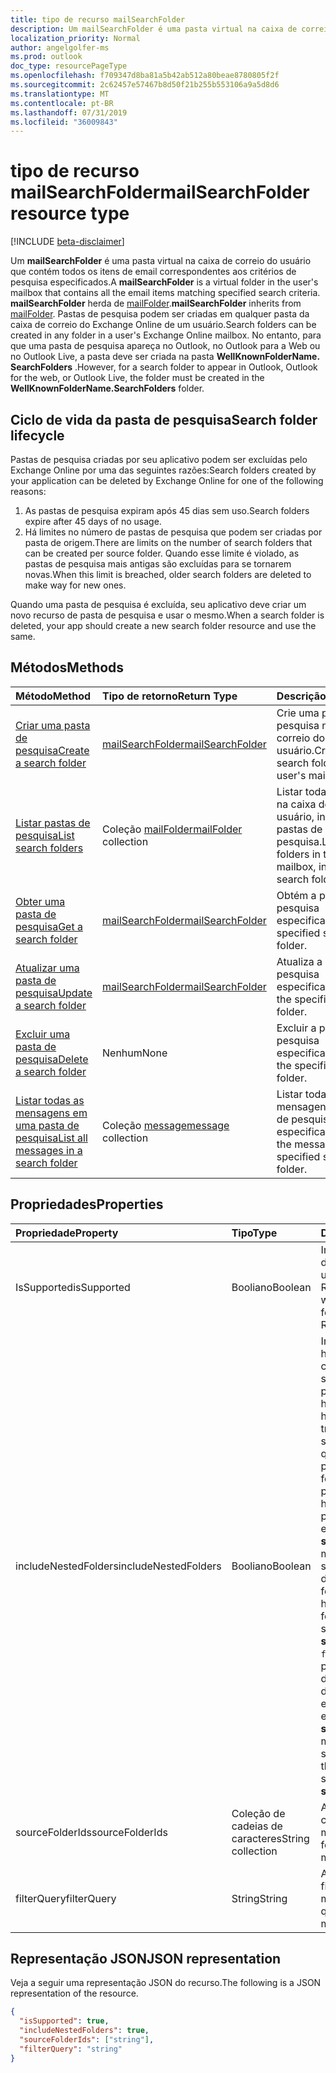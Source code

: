 ```yaml
---
title: tipo de recurso mailSearchFolder
description: Um mailSearchFolder é uma pasta virtual na caixa de correio do usuário que contém todos os itens de email correspondentes aos critérios de pesquisa especificados. mailSearchFolder herda de mailFolder.
localization_priority: Normal
author: angelgolfer-ms
ms.prod: outlook
doc_type: resourcePageType
ms.openlocfilehash: f709347d8ba81a5b42ab512a80beae8780805f2f
ms.sourcegitcommit: 2c62457e57467b8d50f21b255b553106a9a5d8d6
ms.translationtype: MT
ms.contentlocale: pt-BR
ms.lasthandoff: 07/31/2019
ms.locfileid: "36009843"
---
```

# <a name="mailsearchfolder-resource-type"></a><span data-ttu-id="2e292-104">tipo de recurso mailSearchFolder</span><span class="sxs-lookup"><span data-stu-id="2e292-104">mailSearchFolder resource type</span></span>

[!INCLUDE [beta-disclaimer](../../includes/beta-disclaimer.md)]

<span data-ttu-id="2e292-105">Um **mailSearchFolder** é uma pasta virtual na caixa de correio do usuário que contém todos os itens de email correspondentes aos critérios de pesquisa especificados.</span><span class="sxs-lookup"><span data-stu-id="2e292-105">A **mailSearchFolder** is a virtual folder in the user's mailbox that contains all the email items matching specified search criteria.</span></span> <span data-ttu-id="2e292-106">**mailSearchFolder** herda de [mailFolder](mailfolder.md).</span><span class="sxs-lookup"><span data-stu-id="2e292-106">**mailSearchFolder** inherits from [mailFolder](mailfolder.md).</span></span> <span data-ttu-id="2e292-107">Pastas de pesquisa podem ser criadas em qualquer pasta da caixa de correio do Exchange Online de um usuário.</span><span class="sxs-lookup"><span data-stu-id="2e292-107">Search folders can be created in any folder in a user's Exchange Online mailbox.</span></span> <span data-ttu-id="2e292-108">No entanto, para que uma pasta de pesquisa apareça no Outlook, no Outlook para a Web ou no Outlook Live, a pasta deve ser criada na pasta **WellKnownFolderName. SearchFolders** .</span><span class="sxs-lookup"><span data-stu-id="2e292-108">However, for a search folder to appear in Outlook, Outlook for the web, or Outlook Live, the folder must be created in the **WellKnownFolderName.SearchFolders** folder.</span></span> 

## <a name="search-folder-lifecycle"></a><span data-ttu-id="2e292-109">Ciclo de vida da pasta de pesquisa</span><span class="sxs-lookup"><span data-stu-id="2e292-109">Search folder lifecycle</span></span>

<span data-ttu-id="2e292-110">Pastas de pesquisa criadas por seu aplicativo podem ser excluídas pelo Exchange Online por uma das seguintes razões:</span><span class="sxs-lookup"><span data-stu-id="2e292-110">Search folders created by your application can be deleted by Exchange Online for one of the following reasons:</span></span>

1.  <span data-ttu-id="2e292-111">As pastas de pesquisa expiram após 45 dias sem uso.</span><span class="sxs-lookup"><span data-stu-id="2e292-111">Search folders expire after 45 days of no usage.</span></span> 
2.  <span data-ttu-id="2e292-112">Há limites no número de pastas de pesquisa que podem ser criadas por pasta de origem.</span><span class="sxs-lookup"><span data-stu-id="2e292-112">There are limits on the number of search folders that can be created per source folder.</span></span> <span data-ttu-id="2e292-113">Quando esse limite é violado, as pastas de pesquisa mais antigas são excluídas para se tornarem novas.</span><span class="sxs-lookup"><span data-stu-id="2e292-113">When this limit is breached, older search folders are deleted to make way for new ones.</span></span> 

<span data-ttu-id="2e292-114">Quando uma pasta de pesquisa é excluída, seu aplicativo deve criar um novo recurso de pasta de pesquisa e usar o mesmo.</span><span class="sxs-lookup"><span data-stu-id="2e292-114">When a search folder is deleted, your app should create a new search folder resource and use the same.</span></span>


## <a name="methods"></a><span data-ttu-id="2e292-115">Métodos</span><span class="sxs-lookup"><span data-stu-id="2e292-115">Methods</span></span>

| <span data-ttu-id="2e292-116">Método</span><span class="sxs-lookup"><span data-stu-id="2e292-116">Method</span></span> | <span data-ttu-id="2e292-117">Tipo de retorno</span><span class="sxs-lookup"><span data-stu-id="2e292-117">Return Type</span></span>  | <span data-ttu-id="2e292-118">Descrição</span><span class="sxs-lookup"><span data-stu-id="2e292-118">Description</span></span> |
|:---------------|:--------|:----------|
| [<span data-ttu-id="2e292-119">Criar uma pasta de pesquisa</span><span class="sxs-lookup"><span data-stu-id="2e292-119">Create a search folder</span></span>](../api/mailsearchfolder-post.md) | [<span data-ttu-id="2e292-120">mailSearchFolder</span><span class="sxs-lookup"><span data-stu-id="2e292-120">mailSearchFolder</span></span>](mailsearchfolder.md) | <span data-ttu-id="2e292-121">Crie uma pasta de pesquisa na caixa de correio do usuário.</span><span class="sxs-lookup"><span data-stu-id="2e292-121">Create a search folder in this user's mailbox.</span></span> |
| [<span data-ttu-id="2e292-122">Listar pastas de pesquisa</span><span class="sxs-lookup"><span data-stu-id="2e292-122">List search folders</span></span>](../api/mailfolder-list-childfolders.md) | <span data-ttu-id="2e292-123">Coleção [mailFolder](mailfolder.md)</span><span class="sxs-lookup"><span data-stu-id="2e292-123">[mailFolder](mailfolder.md) collection</span></span> | <span data-ttu-id="2e292-124">Listar todas as pastas na caixa de correio do usuário, incluindo pastas de pesquisa.</span><span class="sxs-lookup"><span data-stu-id="2e292-124">List all the folders in this user's mailbox, including search folders.</span></span> |
| [<span data-ttu-id="2e292-125">Obter uma pasta de pesquisa</span><span class="sxs-lookup"><span data-stu-id="2e292-125">Get a search folder</span></span>](../api/mailfolder-get.md) | [<span data-ttu-id="2e292-126">mailSearchFolder</span><span class="sxs-lookup"><span data-stu-id="2e292-126">mailSearchFolder</span></span>](mailsearchfolder.md) | <span data-ttu-id="2e292-127">Obtém a pasta de pesquisa especificada.</span><span class="sxs-lookup"><span data-stu-id="2e292-127">Get the specified search folder.</span></span> |
| [<span data-ttu-id="2e292-128">Atualizar uma pasta de pesquisa</span><span class="sxs-lookup"><span data-stu-id="2e292-128">Update a search folder</span></span>](../api/mailsearchfolder-update.md) | [<span data-ttu-id="2e292-129">mailSearchFolder</span><span class="sxs-lookup"><span data-stu-id="2e292-129">mailSearchFolder</span></span>](mailsearchfolder.md) | <span data-ttu-id="2e292-130">Atualiza a pasta de pesquisa especificada.</span><span class="sxs-lookup"><span data-stu-id="2e292-130">Update the specified search folder.</span></span> |
| [<span data-ttu-id="2e292-131">Excluir uma pasta de pesquisa</span><span class="sxs-lookup"><span data-stu-id="2e292-131">Delete a search folder</span></span>](../api/mailfolder-delete.md) | <span data-ttu-id="2e292-132">Nenhum</span><span class="sxs-lookup"><span data-stu-id="2e292-132">None</span></span> | <span data-ttu-id="2e292-133">Excluir a pasta de pesquisa especificada.</span><span class="sxs-lookup"><span data-stu-id="2e292-133">Delete the specified search folder.</span></span> |
| [<span data-ttu-id="2e292-134">Listar todas as mensagens em uma pasta de pesquisa</span><span class="sxs-lookup"><span data-stu-id="2e292-134">List all messages in a search folder</span></span>](../api/mailfolder-list-messages.md) | <span data-ttu-id="2e292-135">Coleção [message](message.md)</span><span class="sxs-lookup"><span data-stu-id="2e292-135">[message](message.md) collection</span></span> | <span data-ttu-id="2e292-136">Listar todas as mensagens na pasta de pesquisa especificada.</span><span class="sxs-lookup"><span data-stu-id="2e292-136">List all the messages in the specified search folder.</span></span> |

## <a name="properties"></a><span data-ttu-id="2e292-137">Propriedades</span><span class="sxs-lookup"><span data-stu-id="2e292-137">Properties</span></span>

| <span data-ttu-id="2e292-138">Propriedade</span><span class="sxs-lookup"><span data-stu-id="2e292-138">Property</span></span> | <span data-ttu-id="2e292-139">Tipo</span><span class="sxs-lookup"><span data-stu-id="2e292-139">Type</span></span> | <span data-ttu-id="2e292-140">Descrição</span><span class="sxs-lookup"><span data-stu-id="2e292-140">Description</span></span> |
|:---------------|:--------|:----------|
| <span data-ttu-id="2e292-141">IsSupported</span><span class="sxs-lookup"><span data-stu-id="2e292-141">isSupported</span></span> | <span data-ttu-id="2e292-142">Booliano</span><span class="sxs-lookup"><span data-stu-id="2e292-142">Boolean</span></span> | <span data-ttu-id="2e292-143">Indica se uma pasta de pesquisa é editável usando as APIs REST.</span><span class="sxs-lookup"><span data-stu-id="2e292-143">Indicates whether a search folder is editable using REST APIs.</span></span> |
| <span data-ttu-id="2e292-144">includeNestedFolders</span><span class="sxs-lookup"><span data-stu-id="2e292-144">includeNestedFolders</span></span> | <span data-ttu-id="2e292-145">Booliano</span><span class="sxs-lookup"><span data-stu-id="2e292-145">Boolean</span></span> | <span data-ttu-id="2e292-146">Indica como a hierarquia da pasta da caixa de correio deve ser percorrida na pesquisa.</span><span class="sxs-lookup"><span data-stu-id="2e292-146">Indicates how the mailbox folder hierarchy should be traversed in the search.</span></span> <span data-ttu-id="2e292-147">`true`significa que uma pesquisa profunda deve ser feita para incluir pastas filhas na hierarquia de cada pasta explicitamente especificada no **sourceFolderIds**.</span><span class="sxs-lookup"><span data-stu-id="2e292-147">`true` means that a deep search should be done to include child folders in the hierarchy of each folder explicitly specified in **sourceFolderIds**.</span></span> <span data-ttu-id="2e292-148">`false`significa uma pesquisa superficial de apenas cada uma das pastas explicitamente especificadas no **sourceFolderIds**.</span><span class="sxs-lookup"><span data-stu-id="2e292-148">`false` means a shallow search of only each of the folders explicitly specified in **sourceFolderIds**.</span></span> |
| <span data-ttu-id="2e292-149">sourceFolderIds</span><span class="sxs-lookup"><span data-stu-id="2e292-149">sourceFolderIds</span></span> | <span data-ttu-id="2e292-150">Coleção de cadeias de caracteres</span><span class="sxs-lookup"><span data-stu-id="2e292-150">String collection</span></span> | <span data-ttu-id="2e292-151">As pastas de caixa de correio que devem ser minadas.</span><span class="sxs-lookup"><span data-stu-id="2e292-151">The mailbox folders that should be mined.</span></span> |
| <span data-ttu-id="2e292-152">filterQuery</span><span class="sxs-lookup"><span data-stu-id="2e292-152">filterQuery</span></span> | <span data-ttu-id="2e292-153">String</span><span class="sxs-lookup"><span data-stu-id="2e292-153">String</span></span> | <span data-ttu-id="2e292-154">A consulta OData para filtrar as mensagens.</span><span class="sxs-lookup"><span data-stu-id="2e292-154">The OData query to filter the messages.</span></span> |

## <a name="json-representation"></a><span data-ttu-id="2e292-155">Representação JSON</span><span class="sxs-lookup"><span data-stu-id="2e292-155">JSON representation</span></span>

<span data-ttu-id="2e292-156">Veja a seguir uma representação JSON do recurso.</span><span class="sxs-lookup"><span data-stu-id="2e292-156">The following is a JSON representation of the resource.</span></span>

<!-- {
  "blockType": "resource",
  "@odata.type": "microsoft.graph.mailSearchFolder"
}-->

```json
{
  "isSupported": true,
  "includeNestedFolders": true,
  "sourceFolderIds": ["string"],
  "filterQuery": "string"
}

```

<!-- uuid: 8fcb5dbc-d5aa-4681-8e31-b001d5168d79
2018-01-23 14:57:30 UTC -->
<!--
{
  "type": "#page.annotation",
  "description": "mailSearchFolder resource",
  "keywords": "",
  "section": "documentation",
  "tocPath": "",
  "suppressions": []
}
-->
